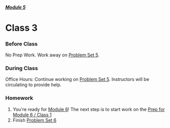 ##### [Module 5](../../)

# Class 3

### Before Class
No Prep Work. Work away on [Problem Set 5](../problem-set).

### During Class

Office Hours: Continue working on [Problem Set 5](../problem-set). Instructors will be circulating to provide help.

### Homework
1. You're ready for [Module 6](../../../../unit3-web/module6)! The next step is to start work on the [Prep for Module 6 / Class 1](../../../../unit3-web/module6/materials/class1-prep)
2. Finish [Problem Set 6](../problem-set)
